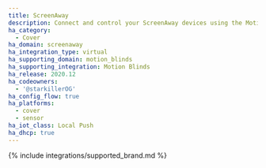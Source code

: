 ```yaml
---
title: ScreenAway
description: Connect and control your ScreenAway devices using the Motion Blinds integration
ha_category:
  - Cover
ha_domain: screenaway
ha_integration_type: virtual
ha_supporting_domain: motion_blinds
ha_supporting_integration: Motion Blinds
ha_release: 2020.12
ha_codeowners:
  - '@starkillerOG'
ha_config_flow: true
ha_platforms:
  - cover
  - sensor
ha_iot_class: Local Push
ha_dhcp: true
---
```


{% include integrations/supported_brand.md %}
